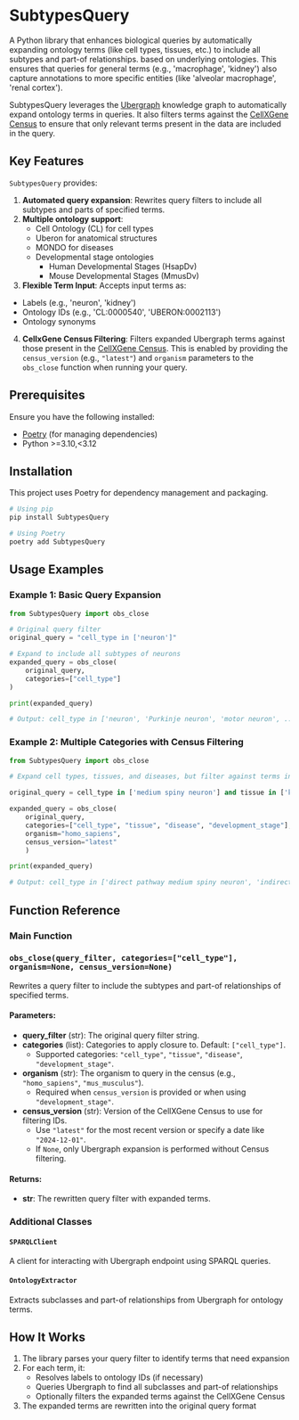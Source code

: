 # SubtypesQuery

A Python library that enhances biological queries by automatically expanding ontology terms (like cell types, tissues, etc.) to include all subtypes and part-of relationships. based on underlying ontologies. This ensures that queries for general terms (e.g., 'macrophage', 'kidney') also capture annotations to more specific entities (like 'alveolar macrophage', 'renal cortex').

SubtypesQuery leverages the [Ubergraph](https://github.com/INCATools/ubergraph) knowledge graph to automatically expand ontology terms in queries. It also filters terms against the [CellXGene Census](https://chanzuckerberg.github.io/cellxgene-census/) to ensure that only relevant terms present in the data are included in the query.

## Key Features

`SubtypesQuery` provides:

1. **Automated query expansion**: Rewrites query filters to include all subtypes and parts of specified terms.
2. **Multiple ontology support**: 
   - Cell Ontology (CL) for cell types
   - Uberon for anatomical structures
   - MONDO for diseases
   - Developmental stage ontologies 
        - Human Developmental Stages (HsapDv)
        - Mouse Developmental Stages (MmusDv)
3. **Flexible Term Input**: Accepts input terms as:
  - Labels (e.g., 'neuron', 'kidney')
  - Ontology IDs (e.g., 'CL:0000540', 'UBERON:0002113')
  - Ontology synonyms
4. **CellxGene Census Filtering**: Filters expanded Ubergraph terms against those present in the  [CellXGene Census](https://chanzuckerberg.github.io/cellxgene-census/). This is enabled by providing the `census_version` (e.g., `"latest"`) and `organism` parameters to the `obs_close` function when running your query.

## Prerequisites

Ensure you have the following installed:

- [Poetry](https://python-poetry.org/docs/#installing-with-pipx) (for managing dependencies)
- Python >=3.10,<3.12

## Installation

This project uses Poetry for dependency management and packaging.

```bash
# Using pip
pip install SubtypesQuery

# Using Poetry
poetry add SubtypesQuery
```

## Usage Examples

### Example 1: Basic Query Expansion

```python
from SubtypesQuery import obs_close

# Original query filter
original_query = "cell_type in ['neuron']"

# Expand to include all subtypes of neurons
expanded_query = obs_close(
    original_query,
    categories=["cell_type"]
)

print(expanded_query)

# Output: cell_type in ['neuron', 'Purkinje neuron', 'motor neuron', ...]
```

### Example 2: Multiple Categories with Census Filtering

```python
from SubtypesQuery import obs_close

# Expand cell types, tissues, and diseases, but filter against terms in the Census

original_query = cell_type in ['medium spiny neuron'] and tissue in ['kidney'] and disease in ['diabetes mellitus'] and development_stage in ['10-month-old stage']

expanded_query = obs_close(
    original_query,
    categories=["cell_type", "tissue", "disease", "development_stage"],                     
    organism="homo_sapiens",                              
    census_version="latest"   
    )

print(expanded_query)

# Output: cell_type in ['direct pathway medium spiny neuron', 'indirect pathway medium spiny neuron', 'medium spiny neuron'] and tissue in ['cortex of kidney', 'kidney', 'kidney blood vessel', 'renal medulla', 'renal papilla', 'renal pelvis'] and disease in ['type 1 diabetes mellitus', 'type 2 diabetes mellitus'] and development_stage in ['10-month-old stage']

```

## Function Reference
### Main Function

### `obs_close(query_filter, categories=["cell_type"], organism=None, census_version=None)`

Rewrites a query filter to include the subtypes and part-of relationships of specified terms.

#### Parameters:

- **query_filter** (str): The original query filter string.
- **categories** (list): Categories to apply closure to. Default: `["cell_type"]`.
  - Supported categories: `"cell_type"`, `"tissue"`, `"disease"`, `"development_stage"`.
- **organism** (str): The organism to query in the census (e.g., `"homo_sapiens"`, `"mus_musculus"`).
  - Required when `census_version` is provided or when using `"development_stage"`.
- **census_version** (str): Version of the CellXGene Census to use for filtering IDs.
  - Use `"latest"` for the most recent version or specify a date like `"2024-12-01"`.
  - If `None`, only Ubergraph expansion is performed without Census filtering.

#### Returns:

- **str**: The rewritten query filter with expanded terms.

### Additional Classes

#### `SPARQLClient`

A client for interacting with Ubergraph endpoint using SPARQL queries.

#### `OntologyExtractor`

Extracts subclasses and part-of relationships from Ubergraph for ontology terms.

## How It Works

1. The library parses your query filter to identify terms that need expansion
2. For each term, it:
   - Resolves labels to ontology IDs (if necessary)
   - Queries Ubergraph to find all subclasses and part-of relationships
   - Optionally filters the expanded terms against the CellXGene Census
3. The expanded terms are rewritten into the original query format